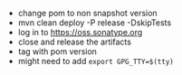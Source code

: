 * change pom to non snapshot version
* mvn clean deploy -P release -DskipTests
* log in to https://oss.sonatype.org
* close and release the artifacts
* tag with pom version
* might need to add `export GPG_TTY=$(tty)`
